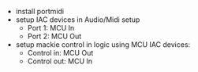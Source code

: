 * install portmidi
* setup IAC devices in Audio/Midi setup
    * Port 1: MCU In
    * Port 2: MCU Out
* setup mackie control in logic using MCU IAC devices:
  * Control in: MCU Out
  * Control out: MCU In
